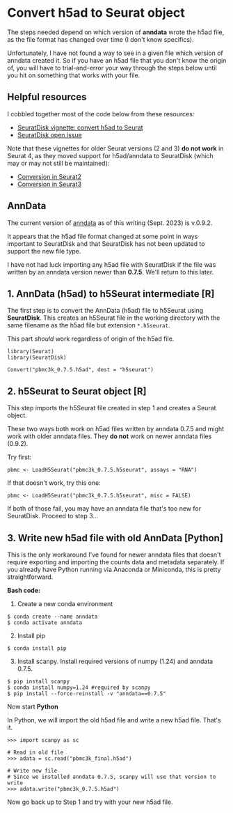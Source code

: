 # Convert h5ad to Seurat object

The steps needed depend on which version of **anndata** wrote the h5ad file, as the file format has changed over time (I don't know specifics).

Unfortunately, I have not found a way to see in a given file which version of anndata created it. So if you have an h5ad file that you don't know the origin of, you will have to trial-and-error your way through the steps below until you hit on something that works with your file.

## Helpful resources
I cobbled together most of the code below from these resources:
- [SeuratDisk vignette: convert h5ad to Seurat](https://mojaveazure.github.io/seurat-disk/articles/convert-anndata.html)
- [SeuratDisk open issue](https://github.com/mojaveazure/seurat-disk/issues/109)

Note that these vignettes for older Seurat versions (2 and 3) **do not work** in Seurat 4, as they moved support for h5ad/anndata to SeuratDisk (which may or may not still be maintained):
- [Conversion in Seurat2](https://satijalab.org/seurat/archive/v2.4/conversion_vignette)
- [Conversion in Seurat3](https://satijalab.org/seurat/archive/v3.1/conversion_vignette.html)

## AnnData
The current version of [anndata](https://anndata.readthedocs.io/en/latest/) as of this writing (Sept. 2023) is v.0.9.2.

It appears that the h5ad file format changed at some point in ways important to SeuratDisk and that SeuratDisk has not been updated to support the new file type.

I have not had luck importing any h5ad file with SeuratDisk if the file was written by an anndata version newer than **0.7.5**. We'll return to this later.

## 1. AnnData (h5ad) to h5Seurat intermediate [R]
The first step is to convert the AnnData (h5ad) file to h5Seurat using **SeuratDisk**. This creates an h5Seurat file in the working directory with the same filename as the h5ad file but extension `*.h5seurat`.

This part *should* work regardless of origin of the h5ad file.

```
library(Seurat)
library(SeuratDisk)

Convert("pbmc3k_0.7.5.h5ad", dest = "h5seurat")
```

## 2. h5Seurat to Seurat object [R]
This step imports the h5Seurat file created in step 1 and creates a Seurat object.

These two ways both work on h5ad files written by anndata 0.7.5 and might work with older anndata files. They **do not** work on newer anndata files (0.9.2).

Try first:

```
pbmc <- LoadH5Seurat("pbmc3k_0.7.5.h5seurat", assays = "RNA")
```

If that doesn't work, try this one:

```
pbmc <- LoadH5Seurat("pbmc3k_0.7.5.h5seurat", misc = FALSE)
```

If both of those fail, you may have an anndata file that's too new for SeuratDisk. Proceed to step 3...

## 3. Write new h5ad file with old AnnData [Python]
This is the only workaround I've found for newer anndata files that doesn't require exporting and importing the counts data and metadata separately. If you already have Python running via Anaconda or Miniconda, this is pretty straightforward.

**Bash code:**

1. Create a new conda environment

```
$ conda create --name anndata
$ conda activate anndata
```

2. Install pip

```
$ conda install pip
```

3. Install scanpy. Install required versions of numpy (1.24) and anndata 0.7.5.

```
$ pip install scanpy
$ conda install numpy=1.24 #required by scanpy
$ pip install --force-reinstall -v "anndata==0.7.5"
```

Now start **Python**

In Python, we will import the old h5ad file and write a new h5ad file. That's it.

```
>>> import scanpy as sc

# Read in old file
>>> adata = sc.read("pbmc3k_final.h5ad")

# Write new file
# Since we installed anndata 0.7.5, scanpy will use that version to write
>>> adata.write("pbmc3k_0.7.5.h5ad")
```

Now go back up to Step 1 and try with your new h5ad file.
